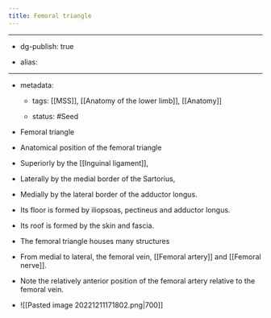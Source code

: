 ```yaml
---
title: Femoral triangle
---
```


- --

- dg-publish: true

- alias:

- --

- metadata:
	 - tags: [[MSS]], [[Anatomy of the lower limb]], [[Anatomy]]

	 - status: #Seed 

- Femoral triangle

- Anatomical position of the femoral triangle

- Superiorly by the [[Inguinal ligament]],

- Laterally by the medial border of the Sartorius,

- Medially by the lateral border of the adductor longus.

- Its floor is formed by iliopsoas, pectineus and adductor longus.

- Its roof is formed by the skin and fascia.

- The femoral triangle houses many structures    

- From medial to lateral, the femoral vein, [[Femoral artery]] and [[Femoral nerve]].

- Note the relatively anterior position of the femoral artery relative to the femoral vein.

- ![[Pasted image 20221211171802.png|700]]

